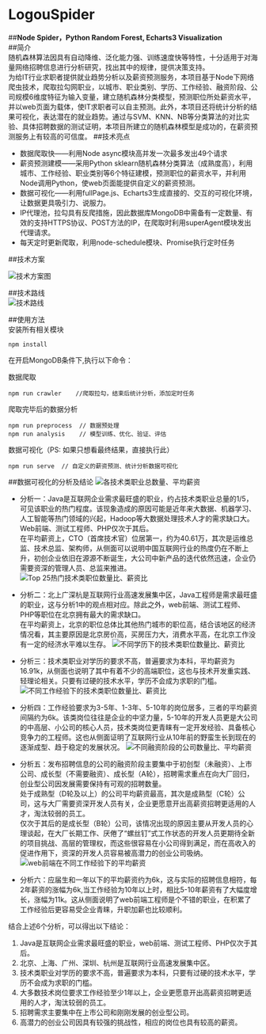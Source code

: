# LogouSpider
##**Node Spider，Python Random Forest, Echarts3 Visualization**   
##简介   
随机森林算法因具有自动降维、泛化能力强、训练速度快等特性，十分适用于对海量网络招聘信息进行分析研究，找出其中的规律，提供决策支持。  
为给IT行业求职者提供就业趋势分析以及薪资预测服务，本项目基于Node下网络爬虫技术，爬取拉勾网职业，以城市、职业类别、学历、工作经验、融资阶段、公司规模6维度特征为输入变量，建立随机森林分类模型，预测职位所处薪资水平，并以web页面为载体，使IT求职者可以自主预测。此外，本项目还将统计分析的结果可视化，表达潜在的就业趋势。通过与SVM、KNN、NB等分类算法的对比实验、具体招聘数据的测试证明，本项目所建立的随机森林模型是成功的，在薪资预测服务上有较高的可信度。
##技术亮点
- 数据爬取快——利用Node async模块高并发一次最多发出49个请求
- 薪资预测建模——采用Python sklearn随机森林分类算法（成熟度高），利用城市、工作经验、职业类别等6个特征建模，预测职位的薪资水平，并利用Node调用Python，使web页面能提供自定义的薪资预测。
- 数据可视化——利用fullPage.js、Echarts3生成直接的、交互的可视化环境，让数据更具吸引力、说服力。
- IP代理池，拉勾具有反爬措施，因此数据库MongoDB中需备有一定数量、有效的支持HTTPS协议、POST方法的IP，在爬取时利用superAgent模块发出代理请求。
- 每天定时更新爬取，利用node-schedule模块、Promise执行定时任务

##技术方案

![技术方案图](http://i.imgur.com/hCA3AN9.png)

##技术路线  
![技术路线](http://i.imgur.com/UMSn7Wy.png)

##使用方法    
安装所有相关模块

    npm install 

在开启MongoDB条件下,执行以下命令：  

数据爬取

	npm run crawler    //爬取拉勾，结束后统计分析，添加定时任务

爬取完毕后的数据分析

    npm run preprocess  // 数据预处理
    npm run analysis    // 模型训练、优化、验证、评估

数据可视化（PS: 如果只想看最终结果，直接执行此）

    npm run serve  // 自定义的薪资预测、统计分析数据可视化


##数据可视化的分析及结论
![各技术类职业总数量、平均薪资](http://i.imgur.com/5cS6O2x.png)


- 分析一：Java是互联网企业需求最旺盛的职业，约占技术类职业总量的1/5，可见该职业的热门程度。该现象造成的原因可能是近年来大数据、机器学习、人工智能等热门领域的兴起，Hadoop等大数据处理技术人才的需求缺口大。Web前端、测试工程师、PHP仅次于其后。  
在平均薪资上，CTO（首席技术官）位居第一，约为40.61万，其次是运维总监、技术总监、架构师，从侧面可以说明中国互联网行业的热度仍在不断上升，初创企业依旧在源源不断诞生，大公司中新产品的迭代依然迅速，企业仍需要资深的管理人员、总监来推进。
![Top 25热门技术类职位数量比、薪资比](http://i.imgur.com/zGKH9f4.png)


- 分析二：北上广深杭是互联网行业高速发展集中区，Java工程师是需求最旺盛的职业，这与分析1中的观点相对应。除此之外，web前端、测试工程师、PHP等职位在北京拥有最大的需求缺口。  
在平均薪资上，北京的职位总体比其他热门城市的职位高，结合该地区的经济情况看，其主要原因是北京房价高，买房压力大，消费水平高，在北京工作没有一定的经济水平难以生存。
![不同学历下的技术类职位数量比、薪资比](http://i.imgur.com/hHswEgW.png)



- 分析三：技术类职业对学历的要求不高，普遍要求为本科，平均薪资为16.91k，从侧面也说明了其中有着不少的高端职位，这也与技术开发重实践、轻理论相关。只要有过硬的技术水平，学历不会成为求职的门槛。
![不同工作经验下的技术类职位数量比、薪资比](http://i.imgur.com/jfeqS7U.png)


- 分析四：工作经验要求为3-5年、1-3年、5-10年的岗位居多，三者的平均薪资间隔约为6k。该类岗位往往是企业的中坚力量，5-10年的开发人员更是大公司的中高层、小公司的核心人员，技术类岗位更青睐有一定开发经验、具备核心竞争力的工程师。这也从侧面证明了互联网行业从10年前的野蛮生长到现在的逐渐成型、趋于稳定的发展状况。
![不同融资阶段的公司数量比、平均薪资](http://i.imgur.com/Ym7gXTP.png)


- 分析五：发布招聘信息的公司的融资阶段主要集中于初创型（未融资）、上市公司、成长型（不需要融资）、成长型（A轮），招聘需求重点在向大厂回归，创业型公司因发展需要保持有可观的招聘数量。   
处于成熟型（D轮及以上）的公司平均薪资最高，其次是成熟型（C轮）公司，这与大厂需要资深开发人员有关，企业更愿意开出高薪资招聘更适用的人才，淘汰较弱的员工。  
仅次于其后的是成长型（B轮）公司，该情况出现的原因主要从开发人员的心理谈起，在大厂长期工作、厌倦了“螺丝钉”式工作状态的开发人员更期待全新的项目挑战、高层的管理权，而这些很容易在小公司得到满足，而在高收入的促进作用下，资深的开发人员容易被高潜力的创业公司吸纳。
![web前端在不同工作经验下的平均薪资](http://i.imgur.com/N1OHXJ6.png)


- 分析六：应届生和一年以下的平均薪资约为6k，这与实际的招聘信息相符，每2年薪资的涨幅为6k,当工作经验为10年以上时，相比5-10年薪资有了大幅度增长，涨幅为11k。这从侧面说明了web前端工程师是个不错的职业，在积累了工作经验后更容易受企业青睐，升职加薪也比较顺利。 

结合上述6个分析，可以得出以下结论：  

1. Java是互联网企业需求最旺盛的职业，web前端、测试工程师、PHP仅次于其后。
2. 北京、上海、广州、深圳、杭州是互联网行业高速发展集中区。
3.	技术类职业对学历的要求不高，普遍要求为本科，只要有过硬的技术水平，学历不会成为求职的门槛。
4.	大多数技术岗位要求工作经验至少1年以上，企业更愿意开出高薪资招聘更适用的人才，淘汰较弱的员工。
5.	招聘需求主要集中在上市公司和刚刚发展的创业型公司。
6.	高潜力的创业公司因具有较强的挑战性，相应的岗位也具有较高的薪资。
